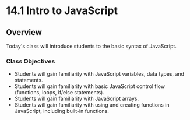 # 14.1 Intro to JavaScript

## Overview

Today's class will introduce students to the basic syntax of JavaScript.

### Class Objectives

* Students will gain familiarity with JavaScript variables, data types, and statements.
* Students will gain familiarity with basic JavaScript control flow (functions, loops, if/else statements).
* Students will gain familiarity with JavaScript arrays.
* Students will gain familiarity with using and creating functions in JavaScript, including built-in functions.